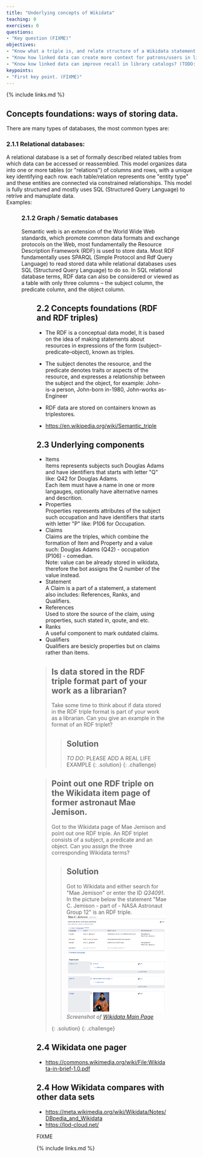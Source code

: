 ```yaml
---
title: "Underlying concepts of Wikidata"
teaching: 0
exercises: 0
questions:
- "Key question (FIXME)"
objectives:
- "Know what a triple is, and relate structure of a Wikidata statement to traditional metadata field structure"
- "Know how linked data can create more context for patrons/users in library catalogs"
- "Know kow linked data can improve recall in library catalogs? (TODO: Check if we want to address this here)." 
keypoints:
- "First key point. (FIXME)"
---
```

{% include links.md %}

## Concepts foundations: ways of storing data.
There are many types of databases, the most common types are:  
### 2.1.1 Relational databases:  
A relational database is a set of formally described related tables from which data can be accessed or reassembled. This model organizes data into one or more tables (or "relations") of columns and rows, with a unique key identifying each row. each table/relation represents one "entity type" and these entities are connected via constrained relationships. This model is fully structured and mostly uses SQL (Structured Query Language) to retrive and manuplate data.  
Examples: 
 
<FIGURE>
 
### 2.1.2 Graph / Sematic databases  
Semantic web is an extension of the World Wide Web standards, which promote common data formats and exchange protocols on the Web, most fundamentally the Resource Description Framework (RDF) is used to store data. Most RDF fundamentally uses SPARQL (Simple Protocol and Rdf Query Language) to read stored data while relational databases uses SQL (Structured Query Language) to do so. In SQL relational database terms, RDF data can also be considered or viewed as a table with only three columns – the subject column, the predicate column, and the object column.  
 
<FIGURE>

## 2.2 Concepts foundations (RDF and RDF triples)

 - The RDF is a conceptual data model, It is based on the idea of making statements about resources in expressions of the form (subject–predicate–object), known as triples.  
 - The subject denotes the resource, and the predicate denotes traits or aspects of the resource, and expresses a relationship between the subject and the object, for example: John-is-a person, John-born in-1980, John-works as-Engineer  
 - RDF data are stored on containers known as triplestores.  

- https://en.wikipedia.org/wiki/Semantic_triple

## 2.3 Underlying components
- Items  
Items represents subjects such Douglas Adams and have identifiers that starts with letter "Q" like: Q42 for Douglas Adams.  
Each item must have a name in one or more langauges, optionally have alternative names and descrition.
- Properties  
Properties represents attributes of the subject such occupation and have identifiers that starts with letter "P" like: P106 for Occupation.  
- Claims  
Claims are the triples, which combine the formation of Item and Property and a value such:
Douglas Adams (Q42) - occupation (P106) - comedian.  
Note: value can be already stored in wikidata, therefore the bot assigns the Q number of the value instead.  
- Statement  
A Claim is a part of a statement, a statement also includes: References, Ranks, and Qualifiers.  
- References  
Used to store the source of the claim, using properties, such stated in, qoute, and etc.  
- Ranks  
A useful component to mark outdated claims.  
 - Qualifiers  
Qualifiers are besicly properties but on claims rather than items.  

> ## Is data stored in the RDF triple format part of your work as a librarian? 
>
> Take some time to think about if data stored in the RDF triple format 
> is part of your work as a librarian. Can you give an example in the format of an RDF triplet?  
> > ## Solution
> > *TO DO*: PLEASE ADD A REAL LIFE EXAMPLE
> {: .solution}
{: .challenge}

> ## Point out one RDF triple on the Wikidata item page of former astronaut Mae Jemison. 
>
> Got to the Wikidata page of Mae Jemison and point out one RDF triple. 
> An RDF triplet consists of a subject, a predicate and an object. 
> Can you assign the three corresponding Wikidata terms?
> 
> > ## Solution
> > Got to Wikidata and either search for "Mae Jemison" or enter the ID *Q34091*. 
> > In the picture below the statement "Mae C. Jemison - part of - NASA Astronaut Group 12" is an RDF triple. 
> > ![Wikidata_Main_Page](../fig/Mae_Jemison_Wikidata.png)  
> >  *Screenshot of [Wikidata Main Page](https://www.wikidata.org/wiki/Q34091)*
> >
> {: .solution}
{: .challenge}

## 2.4 Wikidata one pager
- https://commons.wikimedia.org/wiki/File:Wikidata-in-brief-1.0.pdf

## 2.4 How Wikidata compares with other data sets 

- https://meta.wikimedia.org/wiki/Wikidata/Notes/DBpedia_and_Wikidata
- https://lod-cloud.net/


FIXME

{% include links.md %}
